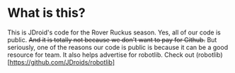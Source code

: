 # What is this?

This is JDroid's code for the Rover Ruckus season. Yes, all of our code is public. 
~~And it is totally not because we don't want to pay for Github.~~ 
But seriously, one of the reasons our code is public is because it can be a good resource for team. It also helps advertise for robotlib. 
Check out (robotlib)[https://github.com/JDroids/robotlib]